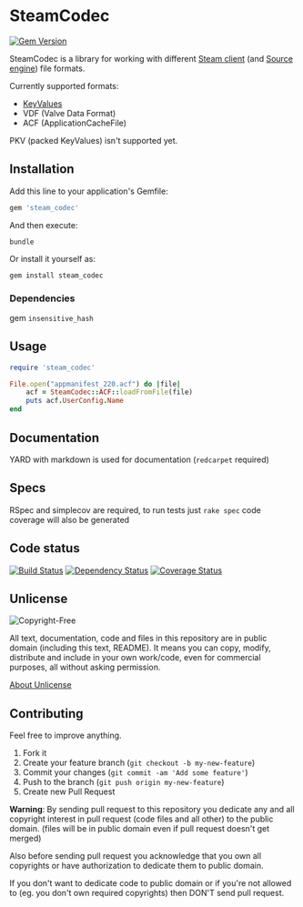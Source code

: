 # SteamCodec
[![Gem Version](https://badge.fury.io/rb/steam_codec.png)](http://badge.fury.io/rb/steam_codec)

SteamCodec is a library for working with different [Steam client](http://store.steampowered.com/about/) (and [Source engine](http://source.valvesoftware.com/)) file formats.

Currently supported formats:

* [KeyValues](https://developer.valvesoftware.com/wiki/KeyValues)
* VDF (Valve Data Format)
* ACF (ApplicationCacheFile)


PKV (packed KeyValues) isn't supported yet.


## Installation

Add this line to your application's Gemfile:

```ruby
gem 'steam_codec'
```

And then execute:

```shell
bundle
```

Or install it yourself as:

```shell
gem install steam_codec
```

### Dependencies

gem `insensitive_hash`

## Usage

```ruby
require 'steam_codec'

File.open("appmanifest_220.acf") do |file|
    acf = SteamCodec::ACF::loadFromFile(file)
    puts acf.UserConfig.Name
end
```

## Documentation

YARD with markdown is used for documentation (`redcarpet` required)

## Specs

RSpec and simplecov are required, to run tests just `rake spec`
code coverage will also be generated

## Code status

[![Build Status](https://travis-ci.org/davispuh/SteamCodec.png?branch=master)](https://travis-ci.org/davispuh/SteamCodec)
[![Dependency Status](https://gemnasium.com/davispuh/SteamCodec.png)](https://gemnasium.com/davispuh/SteamCodec)
[![Coverage Status](https://coveralls.io/repos/davispuh/SteamCodec/badge.png)](https://coveralls.io/r/davispuh/SteamCodec)

## Unlicense

![Copyright-Free](http://unlicense.org/pd-icon.png)

All text, documentation, code and files in this repository are in public domain (including this text, README).
It means you can copy, modify, distribute and include in your own work/code, even for commercial purposes, all without asking permission.

[About Unlicense](http://unlicense.org/)

## Contributing

Feel free to improve anything.

1. Fork it
2. Create your feature branch (`git checkout -b my-new-feature`)
3. Commit your changes (`git commit -am 'Add some feature'`)
4. Push to the branch (`git push origin my-new-feature`)
5. Create new Pull Request


**Warning**: By sending pull request to this repository you dedicate any and all copyright interest in pull request (code files and all other) to the public domain. (files will be in public domain even if pull request doesn't get merged)

Also before sending pull request you acknowledge that you own all copyrights or have authorization to dedicate them to public domain.

If you don't want to dedicate code to public domain or if you're not allowed to (eg. you don't own required copyrights) then DON'T send pull request.

